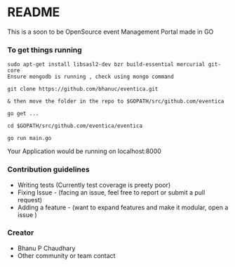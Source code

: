 # README #

This is a soon to be OpenSource event Management Portal made in GO

### To get things running ###

```
sudo apt-get install libsasl2-dev bzr build-essential mercurial git-core
Ensure mongodb is running , check using mongo command

git clone https://github.com/bhanuc/eventica.git

& then move the folder in the repo to $GOPATH/src/github.com/eventica

go get ...

cd $GOPATH/src/github.com/eventica/eventica

go run main.go
```

Your Application would be running on localhost:8000

### Contribution guidelines ###

* Writing tests (Currently test coverage is preety poor)
* Fixing Issue - (facing an issue, feel free to report or submit a pull request)
* Adding a feature - (want to expand features and make it modular, open a issue )

### Creator ###

* Bhanu P Chaudhary
* Other community or team contact
